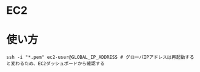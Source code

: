 # EC2

# 使い方
```Console
ssh -i "*.pem" ec2-user@GLOBAL_IP_ADDRESS # グローバIPアドレスは再起動すると変わるため、EC2ダッシュボードから確認する
```